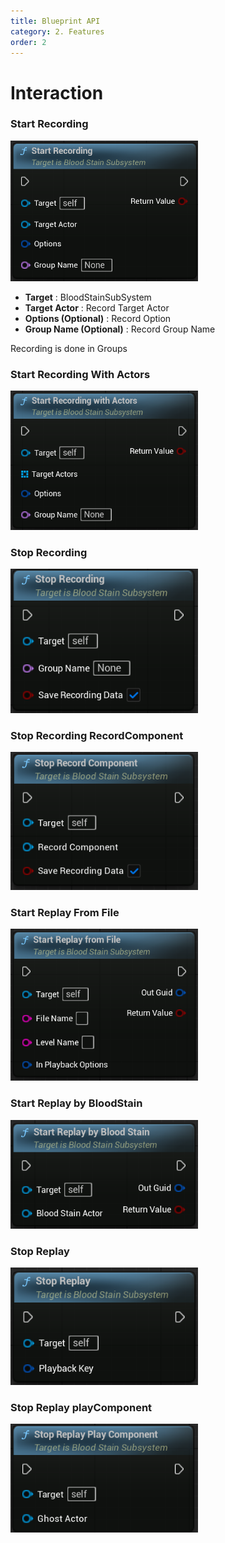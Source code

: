 ```yaml
---
title: Blueprint API
category: 2. Features
order: 2
---
```


# Interaction


### Start Recording
<img src="../../images/StartRecording.png" width="300" />	

- <b>Target</b> : BloodStainSubSystem
- <b>Target Actor</b> : Record Target Actor
- <b>Options (Optional)</b> : Record Option
- <b>Group Name (Optional)</b> : Record Group Name

Recording is done in Groups


### Start Recording With Actors
<img src="../../images/StartRecordingWithActors.png" width="300" />	

### Stop Recording
<img src="../../images/StopRecording.png" width="300" />

### Stop Recording RecordComponent
<img src="../../images/StopRecordingRecordComponent.png" width="300" />

### Start Replay From File
<img src="../../images/StartReplayFromFile.png" width="300" />

### Start Replay by BloodStain
<img src="../../images/StartReplaybyBloodStain.png" width="300" />


### Stop Replay
<img src="../../images/StopReplay.png" width="300" />


### Stop Replay playComponent
<img src="../../images/StopReplayplayComponent.png" width="300" />
